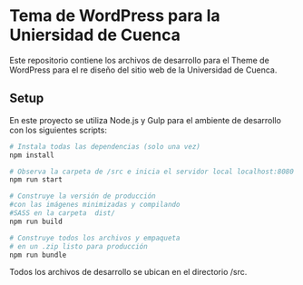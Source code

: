 # Tema de WordPress para la Uniersidad de Cuenca

Este repositorio contiene los archivos de desarrollo para el Theme de WordPress para el re diseño del sitio web de la Universidad de Cuenca.

## Setup

En este proyecto se utiliza Node.js y Gulp para el ambiente de desarrollo con los siguientes scripts:

```bash
# Instala todas las dependencias (solo una vez)
npm install

# Observa la carpeta de /src e inicia el servidor local localhost:8080
npm run start

# Construye la versión de producción
#con las imágenes minimizadas y compilando
#SASS en la carpeta  dist/
npm run build

# Construye todos los archivos y empaqueta
# en un .zip listo para producción
npm run bundle

```

Todos los archivos de desarrollo se ubican en el directorio /src.
